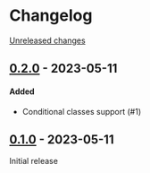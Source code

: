 # Changelog 

[Unreleased changes](https://github.com/justbetter/laravel-blade-tailwind-merge/compare/0.2.0...master)
## [0.2.0](https://github.com/justbetter/laravel-blade-tailwind-merge/releases/tag/0.2.0) - 2023-05-11

#### Added

- Conditional classes support (#1)

## [0.1.0](https://github.com/justbetter/laravel-blade-tailwind-merge/releases/tag/0.1.0) - 2023-05-11

Initial release

